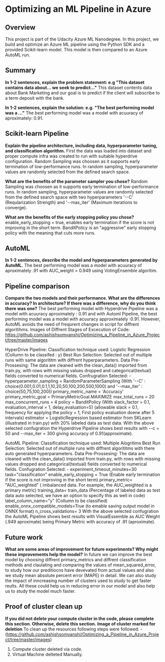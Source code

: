 # Optimizing an ML Pipeline in Azure

## Overview
This project is part of the Udacity Azure ML Nanodegree.
In this project, we build and optimize an Azure ML pipeline using the Python SDK and a provided Scikit-learn model.
This model is then compared to an Azure AutoML run.

## Summary
**In 1-2 sentences, explain the problem statement: e.g "This dataset contains data about... we seek to predict..."**
This dataset contents data about Bank Marketing and our goal is to predict if the client will subscribe to a term deposit with the bank.

**In 1-2 sentences, explain the solution: e.g. "The best performing model was a ..."**
The best performing model was a model with acuuracy of aproximately: 0.91.

## Scikit-learn Pipeline
**Explain the pipeline architecture, including data, hyperparameter tuning, and classification algorithm.**
First the data was loaded into dataset and proper compute infra was created to run with suitable hyperdrive configuration.
Random Sampling was choosen as it supports early termination of low-performance runs. In random sampling, hyperparameter values are randomly selected from the defined search space.

**What are the benefits of the parameter sampler you chose?**
Random Sampling was choosen as it supports early termination of low-performance runs. In random sampling, hyperparameter values are randomly selected from the defined search space with two hyperparameters '--C' (Reqularization Strength) and '--max_iter' (Maximum iterations to converge).

**What are the benefits of the early stopping policy you chose?**
enable_early_stopping = true,  enables early termination if the score is not improving in the short term.
BanditPolicy is an "aggressive" early stopping policy with the meaning that cuts more runs.

## AutoML
**In 1-2 sentences, describe the model and hyperparameters generated by AutoML.**
The best performing model was a model with acuuracy of aproximately .91 with AUC_weight = 0.949 using VotingEnsemble algoritim.

## Pipeline comparison
**Compare the two models and their performance. What are the differences in accuracy? In architecture? If there was a difference, why do you think there was one?**
The best performing model with Hyperdrive Pipeline was a model with acuuracy aproximately : 0.91 and with Automl Pipeline, the best performing model was a model with acuuracy approximately :0.91. However, AutoML avoids the need of frequrent changes in script for diffrent algoritihms.
Images of Diffrent Stages of Excecution of Code: https://github.com/ashishsomvanshi/Optimizing_a_Pipeline_in_Azure_Project/tree/master/images

HyperDrive Pipeline:
Classification technique used: Logistic Regression (Collumn to be classifed : y) 
Best Run Selection: Selected out of multiple runs with same algorititm with diffrent hyperparameters.
Data Pre-Prossesing: The data are cleaned with the clean_data() imported from train.py, with rows with missing values dropped and categorical(textual) fields converted to numerical fields.
Confrugration Selected: -
                hyperparameter_sampling = RandomParameterSampling (With '--C' : choice(0.001,0.01,0.1,1,10,20,50,100,200,500,1000) and '--max_iter' : choice(50,75,100,200))
                primary_metric_name = 'Accuracy'
                primary_metric_goal = PrimaryMetricGoal.MAXIMIZE
                max_total_runs = 20
                max_concurrent_runs = 4
                policy =  BanditPolicy (With slack_factor = 0.1, evaluation_interval = 1, delay_evaluation=5) (allowable slack = 0.1, frequency for applying the policy = 1, First    policy evaluation doene after 5 intervals)
                estimator = LogisticRegression based estimator from SKLearn (illustrated in train.py) with 20% labeled data as test data.
With the above selected confugration the Hyperdrive Pipeline shows best results with --c = 50 and --max_iter = 300 giving accuracy of 0.91(approximate).
                
AutoML Pipeline:
Classification technique used: Multiple Alogritims
Best Run Selection: Selected out of multiple runs with diffrent algorititms with there auto generated hyperparameters.
Data Pre-Prossesing: The data are cleaned with the clean_data() imported from train.py, with rows with missing values dropped and categorical(textual) fields converted to numerical fields.
Confugration Selected: -
                experiment_timeout_minutes=30
                task="classification"
                enable_early_stopping = True (Enable early termination if the score is not improving in the short term)
                primary_metric= "AUC_weighted" ( imbalanced data. For example, the AUC_weighted is a primary metric)
                training_data= train_data (Percentage of labeled data as test data auto selected, we have an option to specify this as well in code)
                label_column_name="y" (Collumn to be classified)
                enable_onnx_compatible_models=True (to emable saving output model in ONNX format)
                n_cross_validations= 3
With the above selected confugration the AutoML Pipeline shows best results with VisualEssemble as AUC Weight (.949 aproximate) being Primary Metric with accuracy of .91 (aproximate).
## Future work
**What are some areas of improvement for future experiments? Why might these improvements help the model?**
In future we can improve the best model by choosing diffrent primary_metrics and diffrent classification methods and claulating and comparing the values of mean_squared_error, to study how our preditiocns have devevated from actual values and also we study mean absolute percent error (MAPE) in detail. We can also study the impact of inncreasing number of clusters used to study to get faster reults. All these could help us in reducing error in our model and also help us to study the model much faster.

## Proof of cluster clean up
**If you did not delete your compute cluster in the code, please complete this section. Otherwise, delete this section.**
**Image of cluster marked for deletion**
To clean up the resources following steps were followed: - (https://github.com/ashishsomvanshi/Optimizing_a_Pipeline_in_Azure_Project/tree/master/images) 
1. Compute cluster deleted via code.
2. Virtual Machine delteted Manually. 
